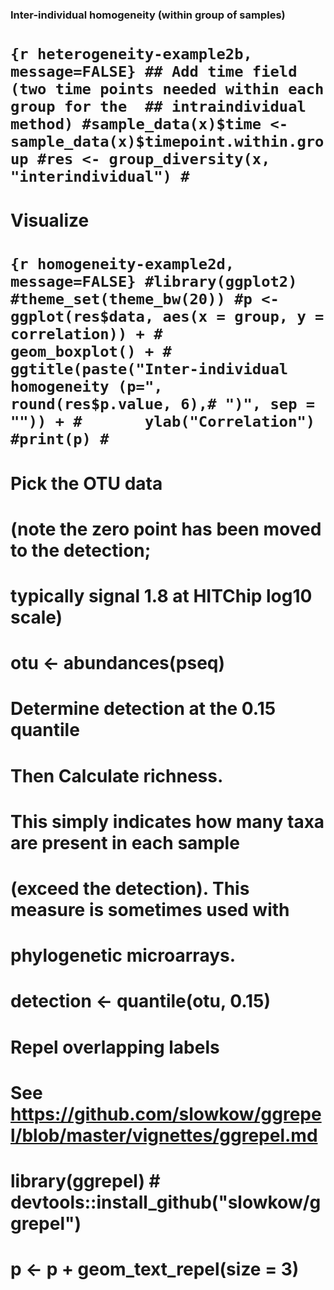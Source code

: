 ### Inter-individual homogeneity (within group of samples)

`{r heterogeneity-example2b, message=FALSE} ## Add time field (two time points needed within each group for the  ## intraindividual method) #sample_data(x)$time <- sample_data(x)$timepoint.within.group #res <- group_diversity(x, "interindividual") #`
==========================================================================================================================================================================================================================================================

Visualize
=========

`{r homogeneity-example2d, message=FALSE} #library(ggplot2) #theme_set(theme_bw(20)) #p <- ggplot(res$data, aes(x = group, y = correlation)) + #       geom_boxplot() + #       ggtitle(paste("Inter-individual homogeneity (p=", round(res$p.value, 6),# ")", sep = "")) + #       ylab("Correlation") #print(p) #`
====================================================================================================================================================================================================================================================================================================================

Pick the OTU data
=================

(note the zero point has been moved to the detection;
=====================================================

typically signal 1.8 at HITChip log10 scale)
============================================

otu &lt;- abundances(pseq)
==========================

Determine detection at the 0.15 quantile
========================================

Then Calculate richness.
========================

This simply indicates how many taxa are present in each sample
==============================================================

(exceed the detection). This measure is sometimes used with
===========================================================

phylogenetic microarrays.
=========================

detection &lt;- quantile(otu, 0.15)
===================================

Repel overlapping labels
========================

See <https://github.com/slowkow/ggrepel/blob/master/vignettes/ggrepel.md>
=========================================================================

library(ggrepel) \# devtools::install\_github("slowkow/ggrepel")
================================================================

p &lt;- p + geom\_text\_repel(size = 3)
=======================================
